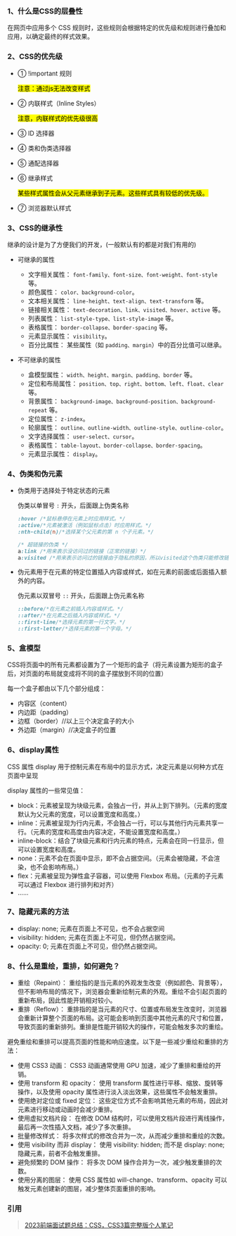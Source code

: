 ### 1、什么是CSS的层叠性

在网页中应用多个 CSS 规则时，这些规则会根据特定的优先级和规则进行叠加和应用，以确定最终的样式效果。

### 2、CSS的优先级

- ① !important 规则

  <mark>注意：通过js无法改变样式</mark>

- ② 内联样式（Inline Styles）

  <mark>注意，内联样式的优先级很高</mark>

- ③ ID 选择器

- ④ 类和伪类选择器

- ⑤ 通配选择器

- ⑥ 继承样式

  <mark>某些样式属性会从父元素继承到子元素。这些样式具有较低的优先级。</mark>

- ⑦ 浏览器默认样式

### 3、CSS的继承性

继承的设计是为了方便我们的开发，(一般默认有的都是对我们有用的)

- 可继承的属性

  - 文字相关属性： `font-family、font-size、font-weight、font-style` 等。
  - 颜色属性： `color、background-color`。
  - 文本相关属性： `line-height、text-align、text-transform` 等。
  - 链接相关属性： `text-decoration、link、visited、hover、active` 等。
  - 列表属性： `list-style-type、list-style-image` 等。
  - 表格属性： `border-collapse、border-spacing` 等。
  - 元素显示属性： `visibility`。
  - 百分比属性： 某些属性（如 `padding、margin`）中的百分比值可以继承。

- 不可继承的属性

  - 盒模型属性： `width、height、margin、padding、border` 等。
  - 定位和布局属性： `position、top、right、bottom、left、float、clear` 等。
  - 背景属性： `background-image、background-position、background-repeat` 等。
  - 定位属性： `z-index`。
  - 轮廓属性： `outline、outline-width、outline-style、outline-color`。
  - 文字选择属性： `user-select、cursor`。
  - 表格属性： `table-layout、border-collapse、border-spacing`。
  - 元素显示属性： `display`。

### 4、伪类和伪元素

- 伪类用于选择处于特定状态的元素

  伪类以单冒号 `:` 开头，后面跟上伪类名称

  ```css
  :hover /*鼠标悬停在元素上时应用样式。*/
  :active/*元素被激活（例如鼠标点击）时应用样式。*/
  :nth-child(n)/*选择某个父元素的第 n 个子元素。*/
  ```

  ```css
  /* 超链接的伪类 */
  a:link /*用来表示没访问过的链接（正常的链接）*/
  a:visited /*用来表示访问过的链接由于隐私的原因，所以visited这个伪类只能修改链接的颜色(访问过的链接)*/
  ```

- 伪元素用于在元素的特定位置插入内容或样式，如在元素的前面或后面插入额外的内容。

  伪元素以双冒号 `::` 开头，后面跟上伪元素名称

  ```css
  ::before/*在元素之前插入内容或样式。*/
  ::after/*在元素之后插入内容或样式。*/
  ::first-line/*选择元素的第一行文字。*/
  ::first-letter/*选择元素的第一个字母。*/
  ```

### 5、盒模型

CSS将页面中的所有元素都设置为了一个矩形的盒子（将元素设置为矩形的盒子后，对页面的布局就变成将不同的盒子摆放到不同的位置）

每一个盒子都由以下几个部分组成：

- 内容区（content）
- 内边距（padding）
- 边框（border）//以上三个决定盒子的大小
- 外边距（margin）//决定盒子的位置

### 6、display属性

CSS 属性 display 用于控制元素在布局中的显示方式，决定元素是以何种方式在页面中呈现

display 属性的一些常见值：

- block：元素被呈现为块级元素，会独占一行，并从上到下排列。（元素的宽度默认为父元素的宽度，可以设置宽度和高度。）
- inline：元素被呈现为行内元素，不会独占一行，可以与其他行内元素共享一行。（元素的宽度和高度由内容决定，不能设置宽度和高度。）
- inline-block：结合了块级元素和行内元素的特点，元素会在同一行显示，但可以设置宽度和高度。
- none：元素不会在页面中显示，即不会占据空间。（元素会被隐藏，不会渲染，也不会影响布局。）
- flex：元素被呈现为弹性盒子容器，可以使用 Flexbox 布局。（元素的子元素可以通过 Flexbox 进行排列和对齐）
- ......

### 7、隐藏元素的方法

- display: none; 元素在页面上不可见，也不会占据空间
- visibility: hidden; 元素在页面上不可见，但仍然占据空间。
- opacity: 0; 元素在页面上不可见，但仍然占据空间。

### 8、什么是重绘，重排，如何避免？

- 重绘（Repaint）： 重绘指的是当元素的外观发生改变（例如颜色、背景等），但不影响布局的情况下，浏览器会重新绘制元素的外观。重绘不会引起页面的重新布局，因此性能开销相对较小。
- 重排（Reflow）： 重排指的是当元素的尺寸、位置或布局发生改变时，浏览器会重新计算整个页面的布局。这可能会影响到页面中其他元素的尺寸和位置，导致页面的重新排列。重排是性能开销较大的操作，可能会触发多次的重绘。

避免重绘和重排可以提高页面的性能和响应速度。以下是一些减少重绘和重排的方法：

- 使用 CSS3 动画： CSS3 动画通常使用 GPU 加速，减少了重排和重绘的开销。
- 使用 transform 和 opacity： 使用 transform 属性进行平移、缩放、旋转等操作，以及使用 opacity 属性进行淡入淡出效果，这些属性不会触发重排。
- 使用绝对定位或 fixed 定位： 这些定位方式不会影响其他元素的布局，因此对元素进行移动或动画时会减少重排。
- 使用虚拟文档片段： 在修改 DOM 结构时，可以使用文档片段进行离线操作，最后再一次性插入文档，减少了多次重排。
- 批量修改样式： 将多次样式的修改合并为一次，从而减少重排和重绘的次数。
- 使用 visibility 而非 display： 使用 visibility: hidden; 而不是 display: none; 隐藏元素，前者不会触发重排。
- 避免频繁的 DOM 操作： 将多次 DOM 操作合并为一次，减少触发重排的次数。
- 使用分离的图层： 使用 CSS 属性如 will-change、transform、opacity 可以触发元素创建新的图层，减少整体页面重排的影响。

### 引用

> [2023前端面试题总结：CSS，CSS3篇完整版](https://juejin.cn/post/7270648629378531368)[个人笔记](https://gitee.com/YBY2020/yby_html_css)
